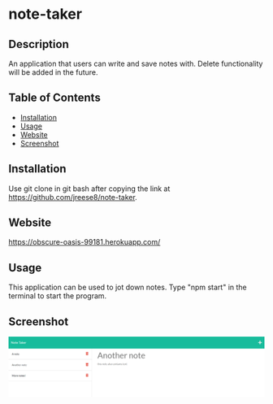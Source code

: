 # note-taker

## Description
  An application that users can write and save notes with. Delete functionality will be added in the future.


 ## Table of Contents

  - [Installation](#installation)
  - [Usage](#usage)
  - [Website](#Website)
  - [Screenshot](#Screenshot)
  

  ## Installation
  Use git clone in git bash after copying the link at https://github.com/jreese8/note-taker.


  ## Website
  https://obscure-oasis-99181.herokuapp.com/

  
  ## Usage
  This application can be used to jot down notes. Type "npm start" in the terminal to start the program.


  ## Screenshot
  <img src="./assets/images/notesc.png">